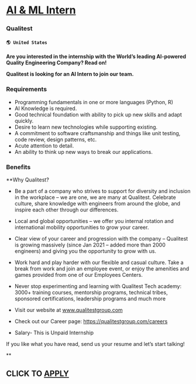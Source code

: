 # [AI & ML Intern](https://www.remotewlb.com/apply/ai-ml-intern-52721)  
### Qualitest  
#### `🌎 United States`  

**Are you interested in the internship with the World’s leading AI-powered Quality Engineering Company? Read on!**

 **Qualitest is looking for an AI Intern to join our team.**

### Requirements

  * Programming fundamentals in one or more languages (Python, R)
  * AI Knowledge is required.
  * Good technical foundation with ability to pick up new skills and adapt quickly.
  * Desire to learn new technologies while supporting existing.
  * A commitment to software craftsmanship and things like unit testing, code review, design patterns, etc.
  * Acute attention to detail.
  * An ability to think up new ways to break our applications.

### Benefits

 **Why Qualitest?

  * Be a part of a company who strives to support for diversity and inclusion in the workplace – we are one, we are many at Qualitest. Celebrate culture, share knowledge with engineers from around the globe, and inspire each other through our differences.
  * Local and global opportunities – we offer you internal rotation and international mobility opportunities to grow your career.
  * Clear view of your career and progression with the company – Qualitest is growing massively (since Jan 2021 – added more than 2000 engineers) and giving you the opportunity to grow with us.
  * Work hard and play harder with our flexible and casual culture. Take a break from work and join an employee event, or enjoy the amenities and games provided from one of our Employees Centers.
  * Never stop experimenting and learning with Qualitest Tech academy: 3000+ training courses, mentorship programs, technical tribes, sponsored certifications, leadership programs and much more

  * Visit our website at www.qualitestgroup.com 
  * Check out our Career page: https://qualitestgroup.com/careers 
  * Salary- This is Unpaid Internship

If you like what you have read, send us your resume and let’s start talking!

**

  
## CLICK TO [APPLY](https://www.remotewlb.com/apply/ai-ml-intern-52721)

